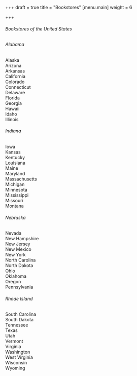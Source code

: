 +++
draft = true
title = "Bookstores"
[menu.main]
weight = 6

+++
###### Bookstores of the United States

###### Alabama  
Alaska  
Arizona  
Arkansas  
California  
Colorado  
Connecticut  
Delaware  
Florida  
Georgia  
Hawaii  
Idaho  
Illinois

###### Indiana  
Iowa  
Kansas  
Kentucky  
Louisiana  
Maine  
Maryland  
Massachusetts  
Michigan  
Minnesota  
Mississippi  
Missouri  
Montana

###### Nebraska  
Nevada  
New Hampshire  
New Jersey  
New Mexico  
New York  
North Carolina  
North Dakota  
Ohio  
Oklahoma  
Oregon  
Pennsylvania

###### Rhode Island  
South Carolina  
South Dakota  
Tennessee  
Texas  
Utah  
Vermont  
Virginia  
Washington  
West Virginia  
Wisconsin  
Wyoming

###### 